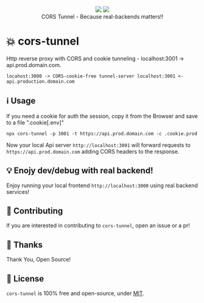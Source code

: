<p align="center">
  <a href="https://www.npmjs.com/package/cors-tunnel"><img src="https://img.shields.io/npm/v/cors-tunnel.svg?style=flat-square"></a>
  <a href="https://www.npmjs.com/package/cors-tunnel"><img src="https://img.shields.io/npm/dt/cors-tunnel.svg?style=flat-square"></a><br/>
  CORS Tunnel - Because real-backends matters!!
</p>

# 💥 cors-tunnel
Http reverse proxy with CORS and cookie tunneling - localhost:3001 -> api.prod.domain.com.

```
locahost:3000 -> CORS-cookie-free tunnel-server localhost:3001 <- api.production.domain.com
```
## ℹ️ Usage
If you need a cookie for auth the session, copy it from the Browser and save to a file ".cookie[.env]"
```
npx cors-tunnel -p 3001 -t https://api.prod.domain.com -c .cookie.prod
```

Now your local Api server `http://localhost:3001` will forward requests to `https://api.prod.domain.com`
adding CORS headers to the response.

## 💡 Enojy dev/debug with real backend!
Enjoy running your local frontend `http://localhost:3000` using real backend services!



## 👏 Contributing

If you are interested in contributing to `cors-tunnel`, open an issue or a pr!

## 🎉 Thanks

Thank You, Open Source!

## 📜 License

`cors-tunnel` is 100% free and open-source, under [MIT](LICENSE).

